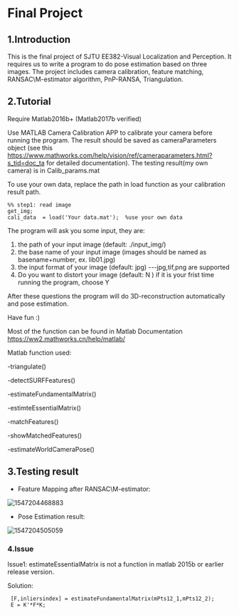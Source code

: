 # Final Project

## 1.Introduction

This is the final project of SJTU EE382-Visual Localization and Perception. It requires us to write a program to do pose estimation based on three images. The project includes camera calibration, feature matching, RANSAC\M-estimator algorithm, PnP-RANSA, Triangulation.

## 2.Tutorial

Require Matlab2016b+ (Matlab2017b verified)

Use MATLAB Camera Calibration APP to calibrate your camera before running the program. The result should be saved as cameraParameters object (see this https://www.mathworks.com/help/vision/ref/cameraparameters.html?s_tid=doc_ta for detailed documentation). The testing result(my own camera) is in Calib_params.mat 

To use your own data, replace the path in load function as your calibration result path.

```
%% step1: read image
get_img;
cali_data  = load('Your data.mat');  %use your own data
```



The program will ask you some input, they are:

1. the path of your input image (default: ./input_img/)
2. the base name of your input image (images should be named as  basename+number, ex. lib01.jpg)
3. the input format of your image (default: jpg) ---jpg,tif,png are supported
4. Do you want to distort your image (default: N ) if it is your frist time running the program, choose Y

 After these questions the program will do 3D-reconstruction automatically and pose estimation. 

Have fun :)



Most of the function can be found in Matlab Documentation https://ww2.mathworks.cn/help/matlab/

Matlab function used:

-triangulate()

-detectSURFFeatures()

-estimateFundamentalMatrix()

-estimteEssentialMatrix()

-matchFeatures()

-showMatchedFeatures()

-estimateWorldCameraPose()



## 3.Testing result

- Feature Mapping after RANSAC\M-estimator:

![1547204468883](D:\GIT\CV_Homework\FINAL\1547204468883.png)





- Pose Estimation result:

![1547204505059](D:\GIT\CV_Homework\FINAL\1547204505059.png)





### 4.Issue

Issue1: estimateEssentialMatrix is not a function in matlab 2015b or earlier release version.

Solution:

```
 [F,inliersindex] = estimateFundamentalMatrix(mPts12_1,mPts12_2);
 E = K'*F*K;
```


